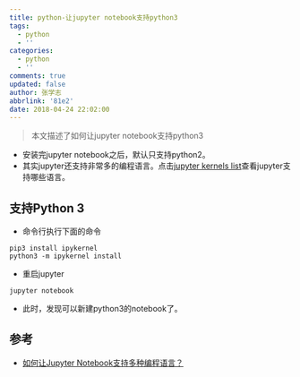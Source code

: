 ```yaml
---
title: python-让jupyter notebook支持python3
tags:
  - python
  - ''
categories:
  - python
  - ''
comments: true
updated: false
author: 张学志
abbrlink: '81e2'
date: 2018-04-24 22:02:00
---
```

> 本文描述了如何让jupyter notebook支持python3
<!-- more -->

* 安装完jupyter notebook之后，默认只支持python2。
* 其实jupyter还支持非常多的编程语言。点击[jupyter kernels list](https://github.com/jupyter/jupyter/wiki/Jupyter-kernels)查看jupyter支持哪些语言。

## 支持Python 3

* 命令行执行下面的命令

```
pip3 install ipykernel
python3 -m ipykernel install
```

* 重启jupyter

```
jupyter notebook 
```

* 此时，发现可以新建python3的notebook了。

## 参考

* [如何让Jupyter Notebook支持多种编程语言？](https://www.jianshu.com/p/8b90c2f12856)